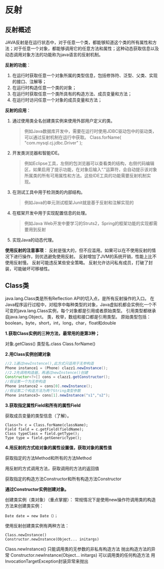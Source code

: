 # 反射

## 反射概述

JAVA反射是在运行状态中，对于任意一个类，都能够知道这个类的所有属性和方法；对于任意一个对象，都能够调用它的任意方法和属性；这种动态获取信息以及动态调用对象方法的功能称为java语言的反射机制。



**反射的功能**：

1. 在运行时获取任意一个对象所属的类型信息，包括修饰符、泛型、父类、实现的接口、注解等；
2. 在运行时构造任意一个类的对象；
3. 在运行时获取任意一个类所具有的构造方法、成员变量和方法；
4. 在运行时访问任意一个对象的成员变量和方法；



**反射的应用**：

1. 通过使用类全名创建类实例来使用外部用户定义的类。

   > 例如Java数据库开发中，需要在运行时使用JDBC驱动包中的驱动类，可以通过反射机制在运行中获取。
   > Class.forName( "com.mysql.cj.jdbc.Driver" ); 

2. 开发类浏览器和智能IDE。

   > 例如Eclipse工具，左侧的包浏览器可以查看类的结构，右侧代码编辑区，如果启用了提示功能，在对象后输入“.”运算符，会自动提示该对象所属类的所有可用属性和方法。这些IDE工具的功能需要反射机制实现。

3. 在测试工具中用于检测类的内部结构。

   > 例如Java的单元测试框架Junit就是基于反射和注解实现的

4. 在框架开发中用于实现配置信息的处理。

   > 例如Java Web开发中要学习的Struts2，Spring的框架功能的实现都需要用到反射

5. 实现Java的动态代理。



**使用反射的注意事项**：
反射是强大的，但不应滥用。如果可以在不使用反射的情况下进行操作，则优选避免使用反射。
反射增加了JVM的系统开销，性能上比不使用反射慢。
反射可能违反某些安全策略。
反射允许访问私有成员，打破了封装，可能破坏可移植性。



## Class类

java.lang.Class类是所有Reflection API的切入点，是所有反射操作的入口。
在Java程序运行过程中，对程序中每种类型的对象，Java虚拟机都会实例化一个不可变的java.lang.Class实例，每个对象都是引用或者原始类型。 
引用类型都继承自java.lang.Object。 类，枚举，数组和接口都是引用类型。
原始类型包括：boolean，byte，short，int，long，char，float和double





**1.获取Class实例的三种方法，最常用的是第3种；**

 对象.getClass()
 类型名.class
 Class.forName()







**2.用Class实例创建对象**

```java
//2.1通过newInstence(),此方式只适用于无参构造
Phone instance1 = (Phone) clazz1.newInstance();
//2.2先调用构造器，再通过newInstence()创建
Constructor<?>[] cons = clazz1.getConstructor();
//假设第一个为无参构造
Phone instance2 = cons[0].newInstance();
//假设第二个构造方法为两个String类型参数
Phone instance3= cons[1].newInstance("s1","s2");

```

**3.获取指定属性Field和所有的属性Field**

获取成员变量的类型信息（了解）。

```
Class<?> c = Class.forName(className);
Field field = c.getField(fieldName);
Class typeClass = field.getType();
Type type = field.getGenericType();
```

**4.用反射的方式给对象的属性设置值，获取对象的属性值**

获取指定的方法Method和所有的方法Method

用反射的方式调用方法，获取调用的方法的返回值

获取指定的构造方法Constructor和所有构造方法Constructor



**通过Constructor实例创建对象。**

创建类实例（类对象）（重点掌握）：
常规情况下是使用new操作符调用类的构造方法来创建类实例：

```
Date date = new Date（）；
```

使用反射创建类实例有两种方法：

```
Class.newInstance()
Constructor.newInstance(Object... initargs)
```

Class.newInstance()
	只能调用类的无参数的非私有构造方法
	抛出构造方法的异常
Constructor.newInstance(Object... initargs)
	可以调用类的任何构造方法
	用InvocationTargetException封装异常来抛出